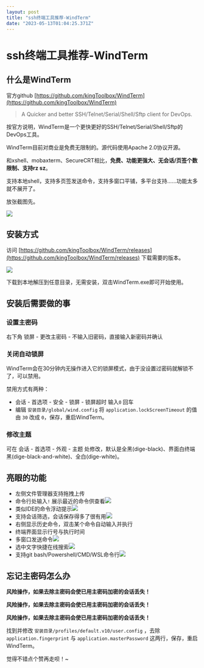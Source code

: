 ```yaml
---
layout: post
title: "ssh终端工具推荐-WindTerm"
date: "2023-05-13T01:04:25.371Z"
---
```

ssh终端工具推荐-WindTerm
==================

什么是WindTerm
-----------

官方github [https://github.com/kingToolbox/WindTerm](https://github.com/kingToolbox/WindTerm)

> A Quicker and better SSH/Telnet/Serial/Shell/Sftp client for DevOps.

按官方说明，WindTerm是一个更快更好的SSH/Telnet/Serial/Shell/Sftp的DevOps工具。

WindTerm目前对商业是免费无限制的。源代码使用Apache 2.0协议开源。

和xshell、mobaxterm、SecureCRT相比，**免费、功能更强大、无会话/页签个数限制、支持rz sz**。

支持本地shell，支持多页签发送命令，支持多窗口平铺，多平台支持……功能太多就不展开了。

放张截图先。

![](https://img2023.cnblogs.com/blog/1149398/202305/1149398-20230512145926001-1405537594.png)

安装方式
----

访问 [https://github.com/kingToolbox/WindTerm/releases](https://github.com/kingToolbox/WindTerm/releases) 下载需要的版本。

![](https://img2023.cnblogs.com/blog/1149398/202305/1149398-20230512150247876-464375465.png)

下载到本地解压到任意目录，无需安装，双击WindTerm.exe即可开始使用。

安装后需要做的事
--------

### 设置主密码

右下角 锁屏 - 更改主密码 - 不输入旧密码，直接输入新密码并确认

### 关闭自动锁屏

WindTerm会在30分钟内无操作进入它的锁屏模式，由于没设置过密码就解锁不了，可以禁用。

禁用方式有两种：

*   会话 - 首选项 - 安全 - 锁屏 - 锁屏超时 输入`0` 回车
*   编辑 `安装目录/global/wind.config` 将 `application.lockScreenTimeout` 的值由 `30` 改成 `0`，保存，重启WindTerm。

### 修改主题

可在 会话 - 首选项 - 外观 - 主题 处修改，默认是全黑(dige-black)、界面白终端黑(dige-black-and-white)、全白(dige-white)。

亮眼的功能
-----

*   左侧文件管理器支持拖拽上传
*   命令行处输入`!` 展示最近的命令供查看![](https://img2023.cnblogs.com/blog/1149398/202305/1149398-20230512152127939-1361169466.png)
*   类似IDE的命令浮动提示![](https://img2023.cnblogs.com/blog/1149398/202305/1149398-20230512152435480-917880463.png)
*   支持会话筛选，会话保存得多了很有用![](https://img2023.cnblogs.com/blog/1149398/202305/1149398-20230512152555880-533075826.png)
*   右侧显示历史命令，双击某个命令自动输入并执行
*   终端界面显示行号与执行时间
*   多窗口发送命令![](https://img2023.cnblogs.com/blog/1149398/202305/1149398-20230512152733207-1962670487.png)
*   选中文字快捷在线搜索![](https://img2023.cnblogs.com/blog/1149398/202305/1149398-20230512152934559-523253151.png)
*   支持git bash/Powershell/CMD/WSL命令行![](https://img2023.cnblogs.com/blog/1149398/202305/1149398-20230512153438230-1055082561.png)

忘记主密码怎么办
--------

**风险操作，如果去除主密码会使已用主密码加密的会话丢失！**

**风险操作，如果去除主密码会使已用主密码加密的会话丢失！**

**风险操作，如果去除主密码会使已用主密码加密的会话丢失！**

找到并修改 `安装目录/profiles/default.v10/user.config` ，去除 `application.fingerprint` 与 `application.masterPassword` 这两行，保存，重启WindTerm。

觉得不错点个赞再走呗！~